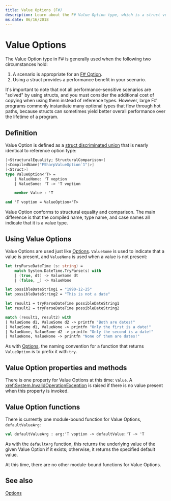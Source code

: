 ```yaml
---
title: Value Options (F#)
description: Learn about the F# Value Option type, which is a struct version of the Option type.
ms.date: 06/16/2018
---
```


# Value Options

The Value Option type in F# is generally used when the following two circumstances hold:

1. A scenario is appropriate for an [F# Option](options.md).
2. Using a struct provides a performance benefit in your scenario.

It's important to note that not all performance-sensitive scenarios are "solved" by using structs, and you must consider the additional cost of copying when using them instead of reference types. However, large F# programs commonly instantiate many optional types that flow through hot paths, because structs can sometimes yield better overall performance over the lifetime of a program.

## Definition

Value Option is defined as a [struct discriminated union](discriminated-unions.md#struct-discriminated-union) that is nearly identical to reference option type:

```fsharp
[<StructuralEquality; StructuralComparison>]
[<CompiledName("FSharpValueOption`1")>]
[<Struct>]
type ValueOption<'T> =
    | ValueNone: 'T voption
    | ValueSome: 'T -> 'T voption

    member Value : 'T

and 'T voption = ValueOption<'T>
```

Value Option conforms to structural equality and comparison. The main difference is that the compiled name, type name, and case names all indicate that it is a value type.

## Using Value Options

Value Options are used just like [Options](options.md). `ValueSome` is used to indicate that a value is present, and `ValueNone` is used when a value is not present:

```fsharp
let tryParseDateTime (s: string) =
    match System.DateTime.TryParse(s) with
    | (true, dt) -> ValueSome dt
    | (false, _) -> ValueNone

let possibleDateString1 = "1990-12-25"
let possibleDateString2 = "This is not a date"

let result1 = tryParseDateTime possibleDateString1
let result2 = tryParseDateTime possibleDateString2

match (result1, result2) with
| ValueSome d1, ValueSome d2 -> printfn "Both are dates!"
| ValueSome d1, ValueNone -> printfn "Only the first is a date!"
| ValueNone, ValueSome d2 -> printfn "Only the second is a date!"
| ValueNone, ValueNone -> printfn "None of them are dates!"
```

As with [Options](options.md), the naming convention for a function that returns `ValueOption` is to prefix it with `try`.

## Value Option properties and methods

There is one property for Value Options at this time: `Value`. A <xref:System.InvalidOperationException> is raised if there is no value present when this property is invoked.

## Value Option functions

There is currently one module-bound function for Value Options, `defaultValueArg`:

```fsharp
val defaultValueArg : arg:'T voption -> defaultValue:'T -> 'T 
```

As with the `defaultArg` function, this returns the underlying value of the given Value Option if it exists; otherwise, it returns the specified default value.

At this time, there are no other module-bound functions for Value Options.

## See also

[Options](options.md)
